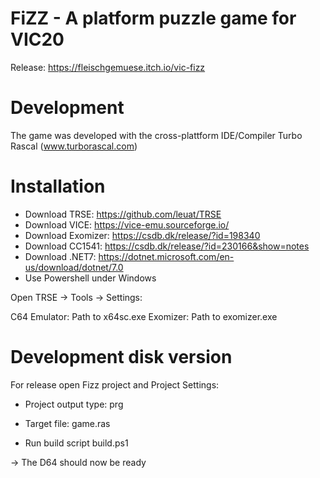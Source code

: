 # FiZZ - A platform puzzle game for VIC20

Release: https://fleischgemuese.itch.io/vic-fizz

# Development

The game was developed with the cross-plattform IDE/Compiler Turbo Rascal (www.turborascal.com) 

# Installation

* Download TRSE: https://github.com/leuat/TRSE 
* Download VICE: https://vice-emu.sourceforge.io/
* Download Exomizer: https://csdb.dk/release/?id=198340
* Download CC1541: https://csdb.dk/release/?id=230166&show=notes
* Download .NET7: https://dotnet.microsoft.com/en-us/download/dotnet/7.0
* Use Powershell under Windows

Open TRSE -> Tools -> Settings: 

C64 Emulator: Path to x64sc.exe
Exomizer: Path to exomizer.exe


# Development disk version
For release  open Fizz project and Project Settings:
* Project output type: prg
* Target file: game.ras

* Run build script build.ps1

-> The D64 should now be ready